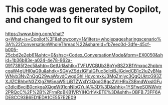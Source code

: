# This code was generated by Copilot, and changed to fit our system

https://www.bing.com/chat?q=What+is+Copilot%3F&showconv=1&filters=wholepagesharingscenario%3A%22ConversationWholeThread%22&shareId=fb7eec0d-3dfe-45cf-b005-25cbd2e2eb61&shtc=0&shsc=Codex_ConversationMode&form=EX0050&shid=1b36b83e-a024-4e78-962a-0917385f2ec5&shtp=GetUrl&shtk=TVFUVCBUb3BpYyBSZXB1Ymxpc2hpbmcgaW4gUHl0aG9u&shdk=SGVyZSdzIGFuIGFuc3dlciBJIGdvdCB1c2luZyBNaWNyb3NvZnQgQ29waWxvdCwgdGhlIHdvcmxkJ3MgZmlyc3QgQUktcG93ZXJlZCBhbnN3ZXIgZW5naW5lLiBTZWxlY3QgdG8gc2VlIHRoZSBmdWxsIGFuc3dlciBvciB0cnkgaXQgeW91cnNlbGYuIA%3D%3D&shhk=1YSFweSONWvtr2PRQcC%2F%2B%2FrmRqBKB1VRYlHCrhVkETE%3D&shth=OBFB.73FF6ADE8CC93B6ED1EDA1CE557E2E09
